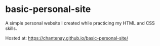 # basic-personal-site
A simple personal website I created while practicing my HTML and CSS skills. 

Hosted at: https://chantenay.github.io/basic-personal-site/
